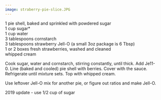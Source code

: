 ```yaml
---
image: straberry-pie-slice.JPG
---
```



1 pie shell, baked and sprinkled with powdered sugar  
1 cup sugar*  
1 cup water  
3 tablespoons cornstarch  
3 tablespoons strawberry Jell-O (a small 3oz package is 6 Tbsp)  
1 or 2 boxes fresh strawberries, washed and cleaned  
whipped cream  

Cook sugar, water and cornstarch, stirring constantly, until thick. Add Je11-0. Line (baked and cooled) pie shell with berries. 
Cover with the sauce. Refrigerate until mixture sets. Top with whipped cream. 

Use leftover Jell-O mix for another pie, or figure out ratios and make Jell-O. 

2019 update - use 1/2 cup of sugar

